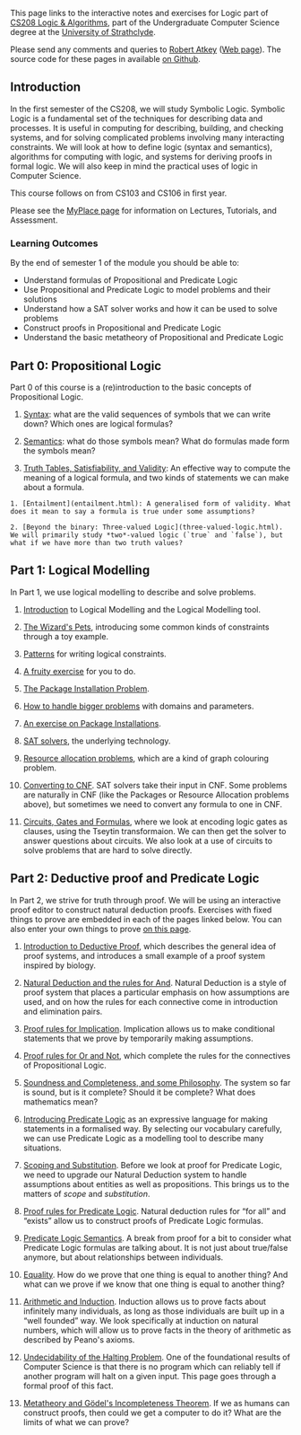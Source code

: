This page links to the interactive notes and exercises for Logic part of [CS208 Logic & Algorithms](https://classes.myplace.strath.ac.uk/course/view.php?id=15121), part of the Undergraduate Computer Science degree at the [University of Strathclyde](https://www.strath.ac.uk/science/computerinformationsciences/).

Please send any comments and queries to [Robert Atkey](mailto:robert.atkey@strath.ac.uk) ([Web page](https://bentnib.org)). The source code for these pages in available [on Github](https://github.com/msp-strath/cs208-logic).

## Introduction

In the first semester of the CS208, we will study Symbolic Logic. Symbolic Logic is a fundamental set of the techniques for describing data and processes. It is useful in computing for describing, building, and checking systems, and for solving complicated problems involving many interacting constraints. We will look at how to define logic (syntax and semantics), algorithms for computing with logic, and systems for deriving proofs in formal logic. We will also keep in mind the practical uses of logic in Computer Science.

This course follows on from CS103 and CS106 in first year.

Please see the [MyPlace page](https://classes.myplace.strath.ac.uk/course/view.php?id=15121) for information on Lectures, Tutorials, and Assessment.

### Learning Outcomes

By the end of semester 1 of the module you should be able to:

- Understand formulas of Propositional and Predicate Logic
- Use Propositional and Predicate Logic to model problems and their solutions
- Understand how a SAT solver works and how it can be used to solve problems
- Construct proofs in Propositional and Predicate Logic
- Understand the basic metatheory of Propositional and Predicate Logic

## Part 0: Propositional Logic

Part 0 of this course is a (re)introduction to the basic concepts of Propositional Logic.

1. [Syntax](prop-logic-syntax.html): what are the valid sequences of symbols that we can write down? Which ones are logical formulas?

2. [Semantics](prop-logic-semantics.html): what do those symbols mean? What do formulas made form the symbols mean?

3. [Truth Tables, Satisfiability, and Validity](truth-tables.html): An effective way to compute the meaning of a logical formula, and two kinds of statements we can make about a formula.

```comment
1. [Entailment](entailment.html): A generalised form of validity. What does it mean to say a formula is true under some assumptions?

2. [Beyond the binary: Three-valued Logic](three-valued-logic.html). We will primarily study *two*-valued logic (`true` and `false`), but what if we have more than two truth values?
```

## Part 1: Logical Modelling

In Part 1, we use logical modelling to describe and solve problems.

1. [Introduction](logical-modelling-intro.html) to Logical Modelling and the Logical Modelling tool.

2. [The Wizard's Pets](wizards-pets.html), introducing some common kinds of constraints through a toy example.

3. [Patterns](patterns.html) for writing logical constraints.

4. [A fruity exercise](fruit-exercise.html) for you to do.

5. [The Package Installation Problem](packages.html).

6. [How to handle bigger problems](domains-and-parameters.html) with domains and parameters.

7. [An exercise on Package Installations](packages-exercise.html).

7. [SAT solvers](sat.html), the underlying technology.

8. [Resource allocation problems](resource-alloc.html), which are a kind of graph colouring problem.

9. [Converting to CNF](converting-to-cnf.html). SAT solvers take their input in CNF. Some problems are naturally in CNF (like the Packages or Resource Allocation problems above), but sometimes we need to convert any formula to one in CNF.

10. [Circuits, Gates and Formulas](circuits.html), where we look at encoding logic gates as clauses, using the Tseytin transformaion. We can then get the solver to answer questions about circuits. We also look at a use of circuits to solve problems that are hard to solve directly.

## Part 2: Deductive proof and Predicate Logic

In Part 2, we strive for truth through proof. We will be using an interactive proof editor to construct natural deduction proofs. Exercises with fixed things to prove are embedded in each of the pages linked below. You can also enter your own things to prove [on this page](prover.html).

1. [Introduction to Deductive Proof](proof-intro.html), which describes the general idea of proof systems, and introduces a small example of a proof system inspired by biology.

2. [Natural Deduction and the rules for And](natural-deduction-intro.html). Natural Deduction is a style of proof system that places a particular emphasis on how assumptions are used, and on how the rules for each connective come in introduction and elimination pairs.

3. [Proof rules for Implication](proof-implication.html). Implication allows us to make conditional statements that we prove by temporarily making assumptions.

4. [Proof rules for Or and Not](proof-or.html), which complete the rules for the connectives of Propositional Logic.

5. [Soundness and Completeness, and some Philosophy](sound-complete-meaning.html). The system so far is sound, but is it complete? Should it be complete? What does mathematics mean?

6. [Introducing Predicate Logic](pred-logic-intro.html) as an expressive language for making statements in a formalised way. By selecting our vocabulary carefully, we can use Predicate Logic as a modelling tool to describe many situations.

7. [Scoping and Substitution](scope-and-substitution.html). Before we look at proof for Predicate Logic, we need to upgrade our Natural Deduction system to handle assumptions about entities as well as propositions. This brings us to the matters of *scope* and *substitution*.

8. [Proof rules for Predicate Logic](pred-logic-rules.html). Natural deduction rules for “for all” and “exists” allow us to construct proofs of Predicate Logic formulas.

9. [Predicate Logic Semantics](pred-logic-semantics.html). A break from proof for a bit to consider what Predicate Logic formulas are talking about. It is not just about true/false anymore, but about relationships between individuals.

10. [Equality](equality.html). How do we prove that one thing is equal to another thing? And what can we prove if we know that one thing is equal to another thing?

11. [Arithmetic and Induction](induction.html). Induction allows us to prove facts about infinitely many individuals, as long as those individuals are built up in a “well founded” way. We look specifically at induction on natural numbers, which will allow us to prove facts in the theory of arithmetic as described by Peano's axioms.

12. [Undecidability of the Halting Problem](halting-problem.html). One of the foundational results of Computer Science is that there is no program which can reliably tell if another program will halt on a given input. This page goes through a formal proof of this fact.

13. [Metatheory and Gödel's Incompleteness Theorem](metatheory-automation.html). If we as humans can construct proofs, then could we get a computer to do it? What are the limits of what we can prove?
